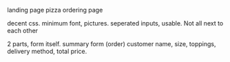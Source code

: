 landing page pizza ordering page

decent css. minimum font, pictures.
seperated inputs, usable. Not all next to each other

2 parts, form itself. summary form (order) customer name, size, toppings, delivery method, total price.
